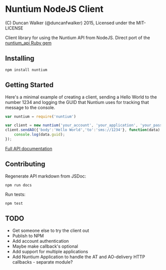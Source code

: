 Nuntium NodeJS Client
=====================
(C) Duncan Walker (@duncanfwalker) 2015, Licensed under the MIT-LICENSE

Client library for using the Nuntium API from NodeJS. Direct port of the [nuntium_api Ruby gem](https://bitbucket.org/instedd/nuntium-api-ruby/)

Installing
----------
```
npm install nuntium
```

Getting Started
---------------

Here\'s a minimal example of creating a client, sending a Hello World to the number 1234 and logging the GUID that 
Nuntium uses for tracking that message to the console.

```javascript
var nuntium = require('nuntium')

var client = new nuntium('your_account', 'your_application', 'your_password');
client.sendAO({'body':'Hello World','to':'sms://1234'}, function(data) {
    console.log(data.guid);
});
```


[Full API documentation](docs/api-generated.md)

Contributing
------------
Regenerate API markdown from JSDoc:

```
npm run docs
```

Run tests:

```
npm test
```

TODO
----
* Get someone else to try the client out
* Publish to NPM
* Add account authentication
* Maybe make callback's optional
* Add support for multiple applications 
* Add Nuntium Application to handle the AT and AO-delivery HTTP callbacks -  separate module?